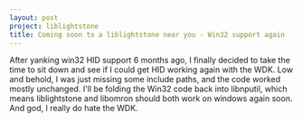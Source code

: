 ```yaml
---
layout: post
project: liblightstone
title: Coming soon to a liblightstone near you - Win32 support again
---
```


After yanking win32 HID support 6 months ago, I finally decided to take the time to sit down and see if I could get HID working again with the WDK. Low and behold, I was just missing some include paths, and the code worked mostly unchanged. I'll be folding the Win32 code back into libnputil, which means liblightstone and libomron should both work on windows again soon. And god, I really do hate the WDK.

